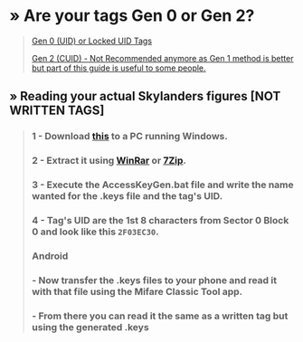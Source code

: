 # » Are your tags Gen 0 or Gen 2?

>[Gen 0 (UID) or Locked UID Tags](https://zillionmuffin.github.io/Docs/nfc/skylanders/writing-tags/android/Gen1/)
>
>[Gen 2 (CUID) - Not Recommended anymore as Gen 1 method is better but part of this guide is useful to some people.](https://zillionmuffin.github.io/Docs/nfc/skylanders/writing-tags/android/Gen2/)


## » Reading your actual Skylanders figures [NOT WRITTEN TAGS]
>### 1 - Download [this](https://github.com/ZillionMuffin/TheSkyLib/archive/refs/heads/main.zip) to a PC running Windows.
>### 2 - Extract it using [WinRar](https://winrar.com/) or [7Zip](http://7zip.org/).
>### 3 - Execute **the AccessKeyGen.bat** file and write the name wanted for the .keys file and the tag's UID.
>### 4 - Tag's UID are the 1st 8 characters from Sector 0 Block 0 and look like this `2F03EC30`.
>### 
>### Android
>### - Now transfer the .keys files to your phone and read it with that file using the Mifare Classic Tool app.
>### - From there you can read it the same as a written tag but using the generated .keys
